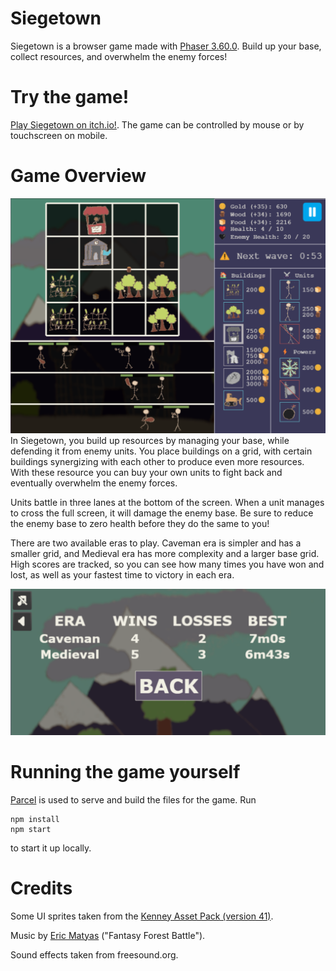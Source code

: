 # Siegetown

Siegetown is a browser game made with [Phaser 3.60.0](https://phaser.io/). Build up your base, collect resources, and overwhelm the enemy forces!

# Try the game!
[Play Siegetown on itch.io!](https://robocrow.itch.io/siegetown). The game can be controlled by mouse or by touchscreen on mobile.

# Game Overview
![Gameplay](screenshots/gameplay2.png?raw=true)
In Siegetown, you build up resources by managing your base, while defending it from enemy units. You place buildings on a grid, with certain buildings synergizing with each other to produce even more resources. With these resource you can buy your own units to fight back and eventually overwhelm the enemy forces.

Units battle in three lanes at the bottom of the screen. When a unit manages to cross the full screen, it will damage the enemy base. Be sure to reduce the enemy base to zero health before they do the same to you!

There are two available eras to play. Caveman era is simpler and has a smaller grid, and Medieval era has more complexity and a larger base grid. High scores are tracked, so you can see how many times you have won and lost, as well as your fastest time to victory in each era.

![High Scores](screenshots/highscores.png?raw=true)

# Running the game yourself
[Parcel](https://parceljs.org/getting_started.html) is used to serve and build the files for the game. Run
```
npm install
npm start
```
to start it up locally.

# Credits
Some UI sprites taken from the [Kenney Asset Pack (version 41)](https://www.kenney.nl).

Music by [Eric Matyas](https://www.soundimage.org) ("Fantasy Forest Battle").

Sound effects taken from freesound.org.
